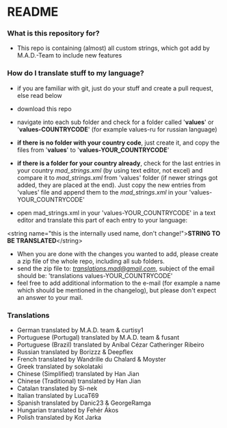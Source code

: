 # README #

### What is this repository for? ###

* This repo is containing (almost) all custom strings, which got add by M.A.D.-Team to include new features

### How do I translate stuff to my language? ###
* if you are familiar with git, just do your stuff and create a pull request, else read below

* download this repo
* navigate into each sub folder and check for a folder called '**values**' or '**values-COUNTRYCODE**' (for example values-ru for russian language)
* **if there is no folder with your country code**, just create it, and copy the files from '**values**' to '**values-YOUR_COUNTRYCODE**'
* **if there is a folder for your country already**, check for the last entries in your country *mad_strings.xml* (by using text editor, not excel) and compare it to *mad_strings.xml* from 'values' folder (if newer strings got added, they are placed at the end). Just copy the new entries from 'values' file and append them to the *mad_strings.xml* in your 'values-YOUR_COUNTRYCODE'
* open mad_strings.xml in your 'values-YOUR_COUNTRYCODE' in a text editor and translate this part of each entry to your language:

\<string name="this is the internally used name, don't change!">**STRING TO BE TRANSLATED**\</string>
* When you are done with the changes you wanted to add, please create a zip file of the whole repo, including all sub folders.
* send the zip file to: *translations.mad@gmail.com*, subject of the email should be: 'translations values-YOUR_COUNTRYCODE'
* feel free to add additional information to the e-mail (for example a name which should be mentioned in the changelog), but please don't expect an answer to your mail.

### Translations ###
* German translated by M.A.D. team & curtisy1
* Portuguese (Portugal) translated by M.A.D. team & fusant
* Portuguese (Brazil) translated by Aníbal Cézar Catheringer Ribeiro
* Russian translated by Borizzz & Deepflex
* French translated by Wandrille du Chalard & Moyster
* Greek translated by sokolataki
* Chinese (Simplified) translated by Han Jian
* Chinese (Traditional) translated by Han Jian
* Catalan translated by Si-nek
* Italian translated by LucaT69
* Spanish translated by Danic23 & GeorgeRamga
* Hungarian translated by Fehér Ákos
* Polish translated by Kot Jarka

